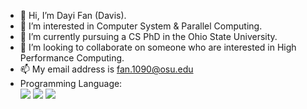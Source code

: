- 👋 Hi, I’m Dayi Fan (Davis).
- 👀 I’m interested in Computer System & Parallel Computing.
- 🌱 I’m currently pursuing a CS PhD in the Ohio State University.
- 💞️ I’m looking to collaborate on someone who are interested in High Performance Computing.
- 📫 My email address is fan.1090@osu.edu
- Programming Language:  
![](https://img.shields.io/badge/Cuda-important) ![](https://img.shields.io/badge/-C%2B%2B-red) ![](https://img.shields.io/badge/Python-blue)

<!---
Davis-Fan/Davis-Fan is a ✨ special ✨ repository because its `README.md` (this file) appears on your GitHub profile.
You can click the Preview link to take a look at your changes.
--->
